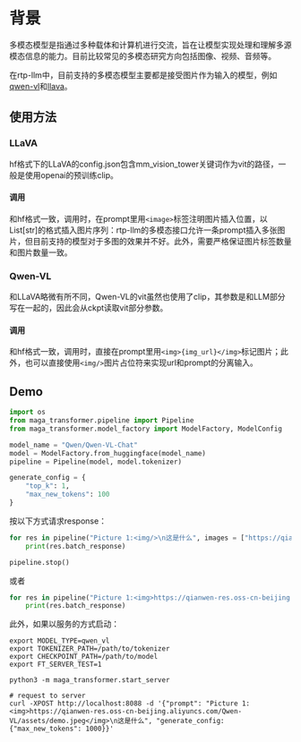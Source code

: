 # 背景
多模态模型是指通过多种载体和计算机进行交流，旨在让模型实现处理和理解多源模态信息的能力。目前比较常见的多模态研究方向包括图像、视频、音频等。

在rtp-llm中，目前支持的多模态模型主要都是接受图片作为输入的模型，例如[qwen-vl](https://github.com/QwenLM/Qwen-VL)和[llava](https://github.com/haotian-liu/LLaVA)。

## 使用方法

### LLaVA

hf格式下的LLaVA的config.json包含mm_vision_tower关键词作为vit的路径，一般是使用openai的预训练clip。

#### 调用

和hf格式一致，调用时，在prompt里用`<image>`标签注明图片插入位置，以List[str]的格式插入图片序列：rtp-llm的多模态接口允许一条prompt插入多张图片，但目前支持的模型对于多图的效果并不好。此外，需要严格保证图片标签数量和图片数量一致。

### Qwen-VL

和LLaVA略微有所不同，Qwen-VL的vit虽然也使用了clip，其参数是和LLM部分写在一起的，因此会从ckpt读取vit部分参数。

#### 调用

和hf格式一致，调用时，直接在prompt里用`<img>{img_url}</img>`标记图片；此外，也可以直接使用`<img/>`图片占位符来实现url和prompt的分离输入。

## Demo

``` python
import os
from maga_transformer.pipeline import Pipeline
from maga_transformer.model_factory import ModelFactory, ModelConfig

model_name = "Qwen/Qwen-VL-Chat"
model = ModelFactory.from_huggingface(model_name)
pipeline = Pipeline(model, model.tokenizer)

generate_config = {
    "top_k": 1,
    "max_new_tokens": 100
}
```
按以下方式请求response：
``` python
for res in pipeline("Picture 1:<img/>\n这是什么", images = ["https://qianwen-res.oss-cn-beijing.aliyuncs.com/Qwen-VL/assets/demo.jpeg"], generate_config = generate_config):
    print(res.batch_response)

pipeline.stop()
```

或者

``` python
for res in pipeline("Picture 1:<img>https://qianwen-res.oss-cn-beijing.aliyuncs.com/Qwen-VL/assets/demo.jpeg</img>\n这是什么", generate_config = generate_config):
    print(res.batch_response)
```

此外，如果以服务的方式启动：
``` shell
export MODEL_TYPE=qwen_vl
export TOKENIZER_PATH=/path/to/tokenizer
export CHECKPOINT_PATH=/path/to/model
export FT_SERVER_TEST=1

python3 -m maga_transformer.start_server

# request to server
curl -XPOST http://localhost:8088 -d '{"prompt": "Picture 1:<img>https://qianwen-res.oss-cn-beijing.aliyuncs.com/Qwen-VL/assets/demo.jpeg</img>\n这是什么", "generate_config: {"max_new_tokens": 1000}}'
```